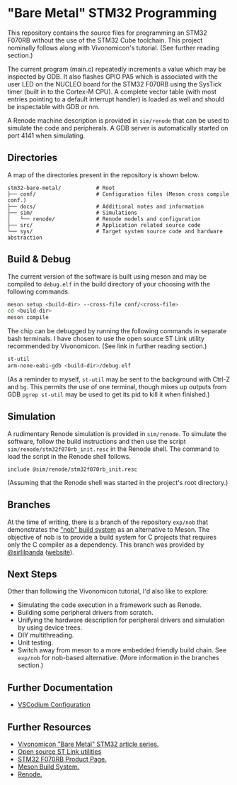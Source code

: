 # "Bare Metal" STM32 Programming
This repository contains the source files for programming an STM32 F070RB
without the use of the STM32 Cube toolchain. This project nominally follows
along with Vivonomicon's tutorial. (See further reading section.)

The current program (main.c) repeatedly increments a value which may be
inspected by GDB. It also flashes GPIO PA5 which is associated with the user LED
on the NUCLEO board for the STM32 F070RB using the SysTick timer (built in to
the Cortex-M CPU). A complete vector table (with most entries pointing to a
default interrupt handler) is loaded as well and should be inspectable with GDB
or nm.

A Renode machine description is provided in `sim/renode` that can be used to
simulate the code and peripherals. A GDB server is automatically started on port
4141 when simulating.

## Directories
A map of the directories present in the repository is shown below.
```
stm32-bare-metal/           # Root
├── conf/                   # Configuration files (Meson cross compile conf.)
├── docs/                   # Additional notes and information
├── sim/                    # Simulations
│   └── renode/             # Renode models and configuration
├── src/                    # Application related source code
└── sys/                    # Target system source code and hardware abstraction
```

## Build & Debug
The current version of the software is built using meson and may be compiled to
`debug.elf` in the build directory of your choosing with the following commands.
```bash
meson setup <build-dir> --cross-file conf/<cross-file>
cd <build-dir>
meson compile
```
The chip can be debugged by running the following commands in separate bash
terminals. I have chosen to use the open source ST Link utility recommended by
Vivonomicon. (See link in further reading section.)
```bash
st-util
arm-none-eabi-gdb <build-dir>/debug.elf
```
(As a reminder to myself, `st-util` may be sent to the background with Ctrl-Z
and `bg`. This permits the use of one terminal, though mixes up outputs from GDB
`pgrep st-util` may be used to get its pid to kill it when finished.)

## Simulation
A rudimentary Renode simulation is provided in `sim/renode`. To simulate the
software, follow the build instructions and then use the script
`sim/renode/stm32f070rb_init.resc` in the Renode shell. The command to load the
script in the Renode shell follows.
```
include @sim/renode/stm32f070rb_init.resc
```
(Assuming that the Renode shell was started in the project's root directory.)

## Branches
At the time of writing, there is a branch of the repository `exp/nob` that
demonstrates the ["nob" build system](https://github.com/tsoding/nob.h) as an
alternative to Meson. The objective of nob is to provide a build system for C
projects that requires only the C compiler as a dependency. This branch was
provided by [@sirlilpanda](https://github.com/sirlilpanda)
([website](https://sirlilpanda.studio/)).  

## Next Steps
Other than following the Vivonomicon tutorial, I'd also like to explore:
 - Simulating the code execution in a framework such as Renode.
 - Building some peripheral drivers from scratch.
 - Unifying the hardware description for peripheral drivers and simulation by
   using device trees.
 - DIY multithreading.
 - Unit testing.
 - Switch away from meson to a more embedded friendly build chain. See `exp/nob`
   for nob-based alternative. (More information in the branches section.)

## Further Documentation
 - [VSCodium Configuration](./docs/vscodium.md)

## Further Resources
 - [Vivonomicon "Bare Metal" STM32 article
   series.](https://vivonomicon.com/2018/04/02/bare-metal-stm32-programming-part-1-hello-arm/)
 - [Open source ST Link utilities](https://github.com/stlink-org/stlink)
 - [STM32 F070RB Product
   Page.](https://www.st.com/en/microcontrollers-microprocessors/stm32f070rb.html)
 - [Meson Build System.](https://mesonbuild.com/)
 - [Renode.](https://renode.io/)
